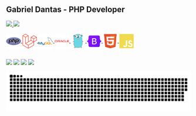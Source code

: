 ## Gabriel Dantas - PHP Developer
 <div>
  <a href="https://g-dantas.github.io/portfolio/">
  <img height="180em" src="https://github-readme-stats.vercel.app/api?username=g-dantas&show_icons=true&theme=tokyonight&include_all_commits=true&count_private=true"/>
  <img height="180em" src="https://github-readme-stats.vercel.app/api/top-langs/?username=g-dantas&layout=compact&langs_count=7&theme=tokyonight"/>
</div>
<div style="display: inline_block"><br>
  <img align="center" alt="php-icon" height="40" width="40" src="https://raw.githubusercontent.com/devicons/devicon/master/icons/php/php-original.svg">
  <img align="center" alt="laravel-icon" height="40" width="40" src="https://raw.githubusercontent.com/devicons/devicon/master/icons/laravel/laravel-original.svg">
  <img align="center" alt="mysql-icon" height="40" width="40" src="https://raw.githubusercontent.com/devicons/devicon/master/icons/mysql/mysql-original-wordmark.svg">
  <img align="center" alt="oracle-icon" height="40" width="40" src="https://raw.githubusercontent.com/devicons/devicon/master/icons/oracle/oracle-original.svg">
  <img align="center" alt="go-icon" height="40" width="40" src="https://raw.githubusercontent.com/devicons/devicon/master/icons/go/go-original.svg">
  <img align="center" alt="bootstrap-icon" height="40" width="40" src="https://raw.githubusercontent.com/devicons/devicon/master/icons/bootstrap/bootstrap-original.svg">
  <img align="center" alt="html5-icon" height="40" width="40" src="https://raw.githubusercontent.com/devicons/devicon/master/icons/html5/html5-original.svg">
  <img align="center" alt="javascript-icon" height="40" width="40" src="https://raw.githubusercontent.com/devicons/devicon/master/icons/javascript/javascript-plain.svg">
</div>
  
  ##
 
<div>  
  <a href = "mailto:contatogdantas@gmail.com"><img src="https://img.shields.io/badge/-Gmail-%23333?style=for-the-badge&logo=gmail&logoColor=white" target="_blank"></a>
  <a href="https://www.linkedin.com/in/gabriel-dantas-a76457b0/" target="_blank"><img src="https://img.shields.io/badge/-LinkedIn-%230077B5?style=for-the-badge&logo=linkedin&logoColor=white" target="_blank"></a>
  <a href="https://api.whatsapp.com/send?phone=5521999192324&text=Olá,%20em%20que%20posso%20ajudar%20?" target="_blank"><img src="https://img.shields.io/badge/WhatsApp-25D366?style=for-the-badge&logo=whatsapp&logoColor=white" target="_blank"></a>
  <a href="https://t.me/g_f_dantas" target="_blank"><img src="https://img.shields.io/badge/Telegram-2CA5E0?style=for-the-badge&logo=telegram&logoColor=white"_blank"></a>
 
  ![Snake animation](https://github.com/g-dantas/g-dantas/blob/output/github-contribution-grid-snake.svg)
 
</div>
